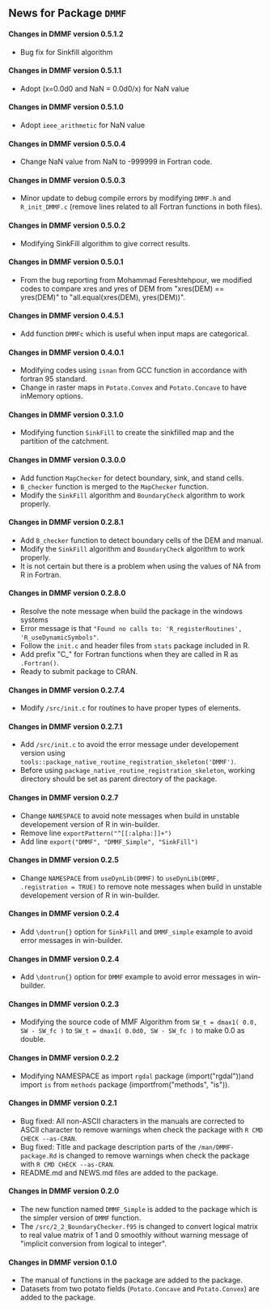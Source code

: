 ## News for Package `DMMF`

#### Changes in DMMF version 0.5.1.2
- Bug fix for Sinkfill algorithm

#### Changes in DMMF version 0.5.1.1
- Adopt (x=0.0d0 and NaN = 0.0d0/x) for NaN value

#### Changes in DMMF version 0.5.1.0
- Adopt `ieee_arithmetic` for NaN value

#### Changes in DMMF version 0.5.0.4
- Change NaN value from NaN to -999999 in Fortran code.

#### Changes in DMMF version 0.5.0.3
- Minor update to debug compile errors by modifying `DMMF.h` and `R_init_DMMF.c` (remove lines related to all Fortran functions in both files).

#### Changes in DMMF version 0.5.0.2
- Modifying SinkFill algorithm to give correct results.

#### Changes in DMMF version 0.5.0.1
- From the bug reporting from Mohammad Fereshtehpour, we modified codes to compare xres and yres of DEM from "xres(DEM) == yres(DEM)" to "all.equal(xres(DEM), yres(DEM))".

#### Changes in DMMF version 0.4.5.1
- Add function `DMMFc` which is useful when input maps are categorical.

#### Changes in DMMF version 0.4.0.1
- Modifying codes using `isnan` from GCC function in accordance with fortran 95 standard.
- Change in raster maps in `Potato.Convex` and `Potato.Concave` to have inMemory options.

#### Changes in DMMF version 0.3.1.0
- Modifying function `SinkFill` to create the sinkfilled map and the partition of the catchment. 

#### Changes in DMMF version 0.3.0.0
- Add function `MapChecker` for detect boundary, sink, and stand cells.
- `B_checker` function is merged to the `MapChecker` function.
- Modify the `SinkFill` algorithm and `BoundaryCheck` algorithm to work properly.

#### Changes in DMMF version 0.2.8.1
- Add `B_checker` function to detect boundary cells of the DEM and manual.
- Modify the `SinkFill` algorithm and `BoundaryCheck` algorithm to work properly.
- It is not certain but there is a problem when using the values of NA from R in Fortran.

#### Changes in DMMF version 0.2.8.0
- Resolve the note message when build the package in the windows systems
- Error message is that `"Found no calls to: 'R_registerRoutines', 'R_useDynamicSymbols"`.
- Follow the `init.c` and header files from `stats` package included in R.
- Add prefix "C\_" for Fortran functions when they are called in R as `.Fortran()`.
- Ready to submit package to CRAN.

#### Changes in DMMF version 0.2.7.4
- Modify `/src/init.c` for routines to have proper types of elements.

#### Changes in DMMF version 0.2.7.1
- Add `/src/init.c` to avoid the error message under developement version using `tools::package_native_routine_registration_skeleton('DMMF')`.
- Before using `package_native_routine_registration_skeleton`, working directory should be set as parent directory of the package.

#### Changes in DMMF version 0.2.7
- Change `NAMESPACE` to avoid note messages when build in unstable developement version of R in win-builder.
- Remove line `exportPattern("^[[:alpha:]]+")`
- Add line `export("DMMF", "DMMF_Simple", "SinkFill")`

#### Changes in DMMF version 0.2.5
- Change `NAMESPACE` from `useDynLib(DMMF)` to `useDynLib(DMMF, .registration = TRUE)` to remove note messages when build in unstable developement version of R in win-builder.

#### Changes in DMMF version 0.2.4
- Add `\dontrun{}` option for `SinkFill` and `DMMF_simple` example to avoid error messages in win-builder. 

#### Changes in DMMF version 0.2.4
- Add `\dontrun{}` option for `DMMF` example to avoid error messages in win-builder. 

#### Changes in DMMF version 0.2.3
- Modifying the source code of MMF Algorithm from `SW_t = dmax1( 0.0, SW - SW_fc )` to `SW_t = dmax1( 0.0d0, SW - SW_fc )` to make 0.0 as double.

#### Changes in DMMF version 0.2.2
- Modifying NAMESPACE as import `rgdal` package (import("rgdal"))and import `is` from `methods` package (importfrom("methods", "is")).

#### Changes in DMMF version 0.2.1
- Bug fixed: All non-ASCII characters in the manuals are corrected to ASCII character to remove warnings when check the package with `R CMD CHECK --as-CRAN`.
- Bug fixed: Title and package description parts of the `/man/DMMF-package.Rd` is changed to remove warnings when check the package with `R CMD CHECK --as-CRAN`.
- README.md and NEWS.md files are added to the package.

#### Changes in DMMF version 0.2.0
- The new function named `DMMF_Simple` is added to the package which is the simpler version of `DMMF` function.
- The `/src/2_2_BoundaryChecker.f95` is changed to convert logical matrix to real value matrix of 1 and 0 smoothly without warning message of "implicit conversion from logical to integer".

#### Changes in DMMF version 0.1.0
- The manual of functions in the package are added to the package.
- Datasets from two potato fields (`Potato.Concave` and `Potato.Convex`) are added to the package.



